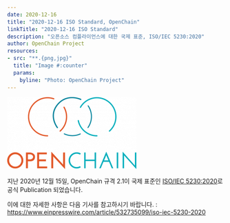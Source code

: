```yaml
---
date: 2020-12-16
title: "2020-12-16 ISO Standard, OpenChain"
linkTitle: "2020-12-16 ISO Standard"
description: "오픈소스 컴플라이언스에 대한 국제 표준, ISO/IEC 5230:2020"
author: OpenChain Project
resources:
- src: "**.{png,jpg}"
  title: "Image #:counter"
  params:
    byline: "Photo: OpenChain Project"
---
```


![featured-cover](featured-openchain-logo.png)

지난 2020년 12월 15일, OpenChain 규격 2.1이 국제 표준인 [ISO/IEC 5230:2020](https://www.iso.org/standard/81039.html)로 공식 Publication 되었습니다.

이에 대한 자세한 사항은 다음 기사를 참고하시기 바랍니다. : https://www.einpresswire.com/article/532735099/iso-iec-5230-2020
